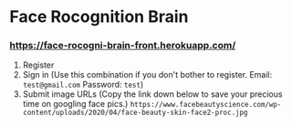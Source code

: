 # Face Rocognition Brain

### https://face-rocogni-brain-front.herokuapp.com/

1. Register
2. Sign in (Use this combination if you don't bother to register. Email: `test@gmail.com` Password: `test`)
3. Submit image URLs (Copy the link down below to save your precious time on googling face pics.)
   `https://www.facebeautyscience.com/wp-content/uploads/2020/04/face-beauty-skin-face2-proc.jpg`
